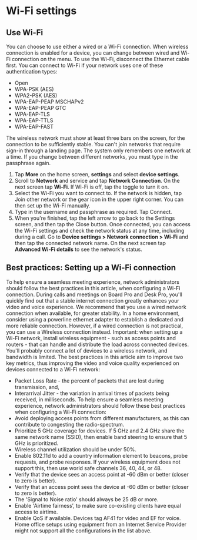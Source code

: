 # Wi-Fi settings

## Use Wi-Fi 

You can choose to use either a wired or a Wi-Fi connection. 
When wireless connection is enabled for a device, you can change between wired and Wi-Fi connection on the menu. To use the Wi-Fi, disconnect the Ethernet cable first.
You can connect to Wi-Fi if your network uses one of these authentication types:
* Open
* WPA-PSK (AES)
* WPA2-PSK (AES)
* WPA-EAP-PEAP MSCHAPv2
* WPA-EAP-PEAP GTC 
* WPA-EAP-TLS
* WPA-EAP-TTLS
*	WPA-EAP-FAST

The wireless network must show at least three bars on the screen, for the connection to be sufficiently stable. You can't join networks that require sign-in through a landing page. 
The system only remembers one network at a time. If you change between different networks, you must type in the passphrase again. 

1.	Tap **More** on the home screen, **settings** and select **device settings**. 
2.	Scroll to **Network** and service and tap **Network Connection**. On the next screen tap **Wi-Fi**. If Wi-Fi is off, tap the toggle to turn it on.
3.	Select the Wi-Fi you want to connect to. If the network is hidden, tap Join other network or the gear icon in the upper right corner. You can then set up the Wi-Fi manually. 
4.	Type in the username and passphrase as required. Tap Connect. 
5.	When you're finished, tap the left arrow to go back to the Settings screen, and then tap the Close button. 
Once connected, you can access the Wi-Fi settings and check the network status at any time, including during a call. Go to **Device settings > Network connection > Wi-Fi** and then tap the connected network name. On the next screen tap **Advanced Wi-Fi details** to see the network's status.

## Best practices: Setting up a Wi-Fi connection

To help ensure a seamless meeting experience, network administrators should follow the best practices in this article, when configuring a Wi-Fi connection. 
During calls and meetings on Board Pro and Desk Pro, you'll quickly find out that a stable internet connection greatly enhances your video and voice experience. 
We recommend that you use a wired network connection when available, for greater stability. In a home environment, consider using a powerline ethernet adapter to establish a dedicated and more reliable connection. However, if a wired connection is not practical, you can use a Wireless connection instead.
Important: when setting up a Wi-Fi network, install wireless equipment - such as access points and routers - that can handle and distribute the load across connected devices. You'll probably connect a lot of devices to a wireless network, and bandwidth is limited. 
The best practices in this article aim to improve two key metrics, thus improving the video and voice quality experienced on devices connected to a Wi-Fi network:
* Packet Loss Rate - the percent of packets that are lost during transmission, and,
*	Interarrival Jitter - the variation in arrival times of packets being received, in milliseconds.
To help ensure a seamless meeting experience, network administrators should follow these best practices when configuring a Wi-Fi connection:
*	Avoid deploying access points from different manufacturers, as this can contribute to congesting the radio-spectrum.
*	Prioritize 5 GHz coverage for devices. If 5 GHz and 2.4 GHz share the same network name (SSID), then enable band steering to ensure that 5 GHz is prioritized.
*	Wireless channel utilization should be under 50%.
*	Enable 802.11d to add a country information element to beacons, probe requests, and probe responses. If your wireless equipment does not support this, then use world safe channels 36, 40, 44, or 48.
*	Verify that the device sees an access point at -60 dBm or better (closer to zero is better).
*	Verify that an access point sees the device at -60 dBm or better (closer to zero is better).
*	The 'Signal to Noise ratio' should always be 25 dB or more.
*	Enable 'Airtime fairness’, to make sure co-existing clients have equal access to airtime.
*	Enable QoS if available. Devices tag AF41 for video and EF for voice.
Home office setups using equipment from an Internet Service Provider might not support all the configurations in the list above.
